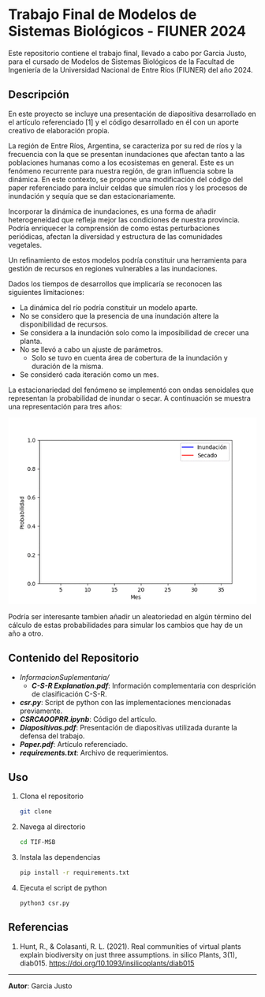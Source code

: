 # Trabajo Final de Modelos de Sistemas Biológicos - FIUNER 2024

Este repositorio contiene el trabajo final, llevado a cabo por Garcia Justo, para el cursado de Modelos de Sistemas Biológicos de la Facultad de Ingeniería de la Universidad Nacional de Entre Ríos (FIUNER) del año 2024.

## Descripción
En este proyecto se incluye una presentación de diapositiva desarrollado en el artículo referenciado [1] y el código desarrollado en él con un aporte creativo de elaboración propia.

La región de Entre Ríos, Argentina, se caracteriza por su red de ríos y la frecuencia con la que se presentan inundaciones que afectan tanto a las poblaciones humanas como a los ecosistemas en general. Este es un fenómeno recurrente para nuestra región, de gran influencia sobre la dinámica. En este contexto, se propone una modificación del código del paper referenciado para incluir celdas que simulen ríos y los procesos de inundación y sequía que se dan estacionariamente.

Incorporar la dinámica de inundaciones, es una forma de añadir heterogeneidad que refleja mejor las condiciones de nuestra provincia. Podría enriquecer la comprensión de como estas perturbaciones periódicas, afectan la diversidad y estructura de las comunidades vegetales.

Un refinamiento de estos modelos podría constituir una herramienta para gestión de recursos en regiones vulnerables a las inundaciones.

Dados los tiempos de desarrollos que implicaría se reconocen las siguientes limitaciones:
- La dinámica del río podría constituir un modelo aparte.
- No se considero que la presencia de una inundación altere la disponibilidad de recursos.
- Se considera a la inundación solo como la imposibilidad de crecer una planta.
- No se llevó a cabo un ajuste de parámetros.
    - Solo se tuvo en cuenta área de cobertura de la inundación y duración de la misma.
- Se consideró cada iteración como un mes. 

La estacionariedad del fenómeno se implementó con ondas senoidales que representan la probabilidad de inundar o secar. A continuación se muestra una representación para tres años: 

![Probabilidades de secado e inundación](InformacionSuplementaria/animation.gif)

Podría ser interesante tambien añadir un aleatoriedad en algún término del cálculo de estas probabilidades para simular los cambios que hay de un año a otro.

## Contenido del Repositorio
- *InformacionSuplementaria/*
    - ***C-S-R Explanation.pdf***: Información complementaria con desprición de clasificación C-S-R.
- ***csr.py***: Script de python con las implementaciones mencionadas previamente.
- ***CSRCAOOPRR.ipynb***: Código del artículo.
- ***Diapositivas.pdf***: Presentación de diapositivas utilizada durante la defensa del trabajo.
- ***Paper.pdf***: Artículo referenciado.
- ***requirements.txt***: Archivo de requerimientos.




## Uso
1. Clona el repositorio

    ```bash
    git clone 
    ```

2. Navega al directorio
    ```bash
    cd TIF-MSB
    ```

3. Instala las dependencias
    ```bash
    pip install -r requirements.txt
    ```

4. Ejecuta el script de python
    ```
    python3 csr.py
    ```

## Referencias
1. Hunt, R., & Colasanti, R. L. (2021). Real communities of virtual plants explain biodiversity on just three assumptions. in silico Plants, 3(1), diab015. https://doi.org/10.1093/insilicoplants/diab015

-----
**Autor**: Garcia Justo


